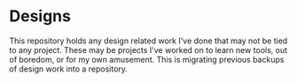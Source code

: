 # Designs

This repository holds any design related work I've done that may not be tied to any project. These may be projects I've worked on to learn new tools, out of boredom, or for 
my own amusement. This is migrating previous backups of design work into a repository.
